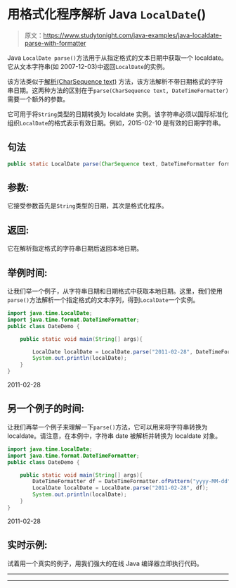 # 用格式化程序解析 Java `LocalDate`()

> 原文：<https://www.studytonight.com/java-examples/java-localdate-parse-with-formatter>

Java `LocalDate parse()`方法用于从指定格式的文本日期中获取一个 localdate。它从文本字符串(如 2007-12-03)中返回`LocalDate`的实例。

该方法类似于[解析(CharSequence text)](https://www.studytonight.com/java-examples/java-localdate-parse-method) 方法，该方法解析不带日期格式的字符串日期。这两种方法的区别在于`parse(CharSequence text, DateTimeFormatter)`需要一个额外的参数。

它可用于将`String`类型的日期转换为 localdate 实例。该字符串必须以国际标准化组织`LocalDate`的格式表示有效日期。例如，2015-02-10 是有效的日期字符串。

## 句法

```java
public static LocalDate parse(CharSequence text, DateTimeFormatter formatter)
```

## 参数:

它接受参数首先是`String`类型的日期，其次是格式化程序。

## 返回:

它在解析指定格式的字符串日期后返回本地日期。

## 举例时间:

让我们举一个例子，从字符串日期和日期格式中获取本地日期。这里，我们使用`parse()`方法解析一个指定格式的文本序列，得到`LocalDate`一个实例。

```java
import java.time.LocalDate;
import java.time.format.DateTimeFormatter;
public class DateDemo {

	public static void main(String[] args){  

		LocalDate localDate = LocalDate.parse("2011-02-28", DateTimeFormatter.ISO_LOCAL_DATE);
		System.out.println(localDate);		
	}
}
```

2011-02-28

## 另一个例子的时间:

让我们再举一个例子来理解一下`parse()`方法，它可以用来将字符串转换为 localdate。请注意，在本例中，字符串 date 被解析并转换为 localdate 对象。

```java
import java.time.LocalDate;
import java.time.format.DateTimeFormatter;
public class DateDemo {

	public static void main(String[] args){  
		DateTimeFormatter df = DateTimeFormatter.ofPattern("yyyy-MM-dd");
		LocalDate localDate = LocalDate.parse("2011-02-28", df);
		System.out.println(localDate);		
	}
}
```

2011-02-28

## 实时示例:

试着用一个真实的例子，用我们强大的在线 Java 编译器立即执行代码。

* * *

* * *